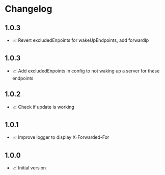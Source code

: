 # Changelog

## 1.0.3
* 📈 Revert excludedEnpoints for wakeUpEndpoints, add forwardIp

## 1.0.3
* 📈 Add excludedEnpoints in config to not waking up a server for these endpoints

## 1.0.2
* 📈 Check if update is working

## 1.0.1
* 📈 Improve logger to display X-Forwarded-For

## 1.0.0
* 📈 Initial version